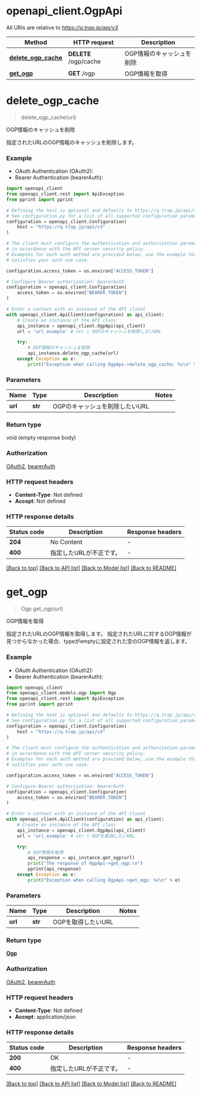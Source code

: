 # openapi_client.OgpApi

All URIs are relative to *https://q.trap.jp/api/v3*

Method | HTTP request | Description
------------- | ------------- | -------------
[**delete_ogp_cache**](OgpApi.md#delete_ogp_cache) | **DELETE** /ogp/cache | OGP情報のキャッシュを削除
[**get_ogp**](OgpApi.md#get_ogp) | **GET** /ogp | OGP情報を取得


# **delete_ogp_cache**
> delete_ogp_cache(url)

OGP情報のキャッシュを削除

指定されたURLのOGP情報のキャッシュを削除します。

### Example

* OAuth Authentication (OAuth2):
* Bearer Authentication (bearerAuth):

```python
import openapi_client
from openapi_client.rest import ApiException
from pprint import pprint

# Defining the host is optional and defaults to https://q.trap.jp/api/v3
# See configuration.py for a list of all supported configuration parameters.
configuration = openapi_client.Configuration(
    host = "https://q.trap.jp/api/v3"
)

# The client must configure the authentication and authorization parameters
# in accordance with the API server security policy.
# Examples for each auth method are provided below, use the example that
# satisfies your auth use case.

configuration.access_token = os.environ["ACCESS_TOKEN"]

# Configure Bearer authorization: bearerAuth
configuration = openapi_client.Configuration(
    access_token = os.environ["BEARER_TOKEN"]
)

# Enter a context with an instance of the API client
with openapi_client.ApiClient(configuration) as api_client:
    # Create an instance of the API class
    api_instance = openapi_client.OgpApi(api_client)
    url = 'url_example' # str | OGPのキャッシュを削除したいURL

    try:
        # OGP情報のキャッシュを削除
        api_instance.delete_ogp_cache(url)
    except Exception as e:
        print("Exception when calling OgpApi->delete_ogp_cache: %s\n" % e)
```



### Parameters


Name | Type | Description  | Notes
------------- | ------------- | ------------- | -------------
 **url** | **str**| OGPのキャッシュを削除したいURL | 

### Return type

void (empty response body)

### Authorization

[OAuth2](../README.md#OAuth2), [bearerAuth](../README.md#bearerAuth)

### HTTP request headers

 - **Content-Type**: Not defined
 - **Accept**: Not defined

### HTTP response details

| Status code | Description | Response headers |
|-------------|-------------|------------------|
**204** | No Content |  -  |
**400** | 指定したURLが不正です。 |  -  |

[[Back to top]](#) [[Back to API list]](../README.md#documentation-for-api-endpoints) [[Back to Model list]](../README.md#documentation-for-models) [[Back to README]](../README.md)

# **get_ogp**
> Ogp get_ogp(url)

OGP情報を取得

指定されたURLのOGP情報を取得します。 指定されたURLに対するOGP情報が見つからなかった場合、typeがemptyに設定された空のOGP情報を返します。 

### Example

* OAuth Authentication (OAuth2):
* Bearer Authentication (bearerAuth):

```python
import openapi_client
from openapi_client.models.ogp import Ogp
from openapi_client.rest import ApiException
from pprint import pprint

# Defining the host is optional and defaults to https://q.trap.jp/api/v3
# See configuration.py for a list of all supported configuration parameters.
configuration = openapi_client.Configuration(
    host = "https://q.trap.jp/api/v3"
)

# The client must configure the authentication and authorization parameters
# in accordance with the API server security policy.
# Examples for each auth method are provided below, use the example that
# satisfies your auth use case.

configuration.access_token = os.environ["ACCESS_TOKEN"]

# Configure Bearer authorization: bearerAuth
configuration = openapi_client.Configuration(
    access_token = os.environ["BEARER_TOKEN"]
)

# Enter a context with an instance of the API client
with openapi_client.ApiClient(configuration) as api_client:
    # Create an instance of the API class
    api_instance = openapi_client.OgpApi(api_client)
    url = 'url_example' # str | OGPを取得したいURL

    try:
        # OGP情報を取得
        api_response = api_instance.get_ogp(url)
        print("The response of OgpApi->get_ogp:\n")
        pprint(api_response)
    except Exception as e:
        print("Exception when calling OgpApi->get_ogp: %s\n" % e)
```



### Parameters


Name | Type | Description  | Notes
------------- | ------------- | ------------- | -------------
 **url** | **str**| OGPを取得したいURL | 

### Return type

[**Ogp**](Ogp.md)

### Authorization

[OAuth2](../README.md#OAuth2), [bearerAuth](../README.md#bearerAuth)

### HTTP request headers

 - **Content-Type**: Not defined
 - **Accept**: application/json

### HTTP response details

| Status code | Description | Response headers |
|-------------|-------------|------------------|
**200** | OK |  -  |
**400** | 指定したURLが不正です。 |  -  |

[[Back to top]](#) [[Back to API list]](../README.md#documentation-for-api-endpoints) [[Back to Model list]](../README.md#documentation-for-models) [[Back to README]](../README.md)


